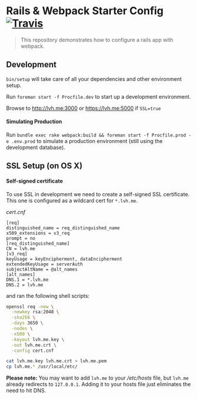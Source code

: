 # Rails & Webpack Starter Config [![Travis](https://img.shields.io/travis/tough-griff/rails-webpack-demo.svg)](https://travis-ci.org/tough-griff/rails-webpack-demo)
> This repository demonstrates how to configure a rails app with webpack.

## Development
`bin/setup` will take care of all your dependencies and other environment setup.

Run `foreman start -f Procfile.dev` to start up a development environment.

Browse to http://lvh.me:3000 or https://lvh.me:5000 if `SSL=true`

#### Simulating Production
Run `bundle exec rake webpack:build && foreman start -f Procfile.prod -e .env.prod`
to simulate a production environment (still using the development database).

## SSL Setup (on OS X)
#### Self-signed certificate
To use SSL in development we need to create a self-signed SSL certificate. This
one is configured as a wildcard cert for `*.lvh.me`.

*cert.cnf*
```
[req]
distinguished_name = req_distinguished_name
x509_extensions = v3_req
prompt = no
[req_distinguished_name]
CN = lvh.me
[v3_req]
keyUsage = keyEncipherment, dataEncipherment
extendedKeyUsage = serverAuth
subjectAltName = @alt_names
[alt_names]
DNS.1 = *.lvh.me
DNS.2 = lvh.me
```

and ran the following shell scripts:
```sh
openssl req -new \
  -newkey rsa:2048 \
  -sha256 \
  -days 3650 \
  -nodes \
  -x509 \
  -keyout lvh.me.key \
  -out lvh.me.crt \
  -config cert.cnf

cat lvh.me.key lvh.me.crt > lvh.me.pem
cp lvh.me.* /usr/local/etc/
```

**Please note:** You may want to add `lvh.me` to your */etc/hosts* file, but
`lvh.me` already redirects to `127.0.0.1`. Adding it to your hosts file just
eliminates the need to hit DNS.
